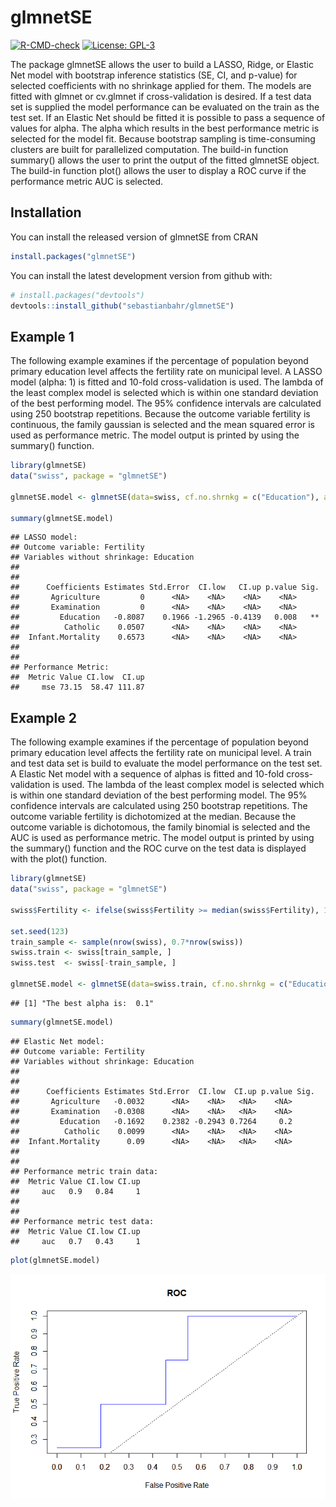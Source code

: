 
# glmnetSE

<!-- badges: start -->
[![R-CMD-check](https://github.com/sebastianbahr/glmnetSE/workflows/R-CMD-check/badge.svg)](https://github.com/sebastianbahr/glmnetSE/actions)
[![License:
GPL-3](https://img.shields.io/badge/license-GPL--3-blue.svg)](https://cran.r-project.org/web/licenses/GPL-3)
<!-- badges: end -->

The package glmnetSE allows the user to build a LASSO, Ridge, or Elastic
Net model with bootstrap inference statistics (SE, CI, and p-value) for
selected coefficients with no shrinkage applied for them. The models are
fitted with glmnet or cv.glmnet if cross-validation is desired. If a
test data set is supplied the model performance can be evaluated on the
train as the test set. If an Elastic Net should be fitted it is possible
to pass a sequence of values for alpha. The alpha which results in the
best performance metric is selected for the model fit. Because bootstrap
sampling is time-consuming clusters are built for parallelized
computation. The build-in function summary() allows the user to print
the output of the fitted glmnetSE object. The build-in function plot()
allows the user to display a ROC curve if the performance metric AUC is
selected.

## Installation

You can install the released version of glmnetSE from CRAN

``` r
install.packages("glmnetSE")
```

You can install the latest development version from github with:

``` r
# install.packages("devtools")
devtools::install_github("sebastianbahr/glmnetSE")
```

## Example 1

The following example examines if the percentage of population beyond
primary education level affects the fertility rate on municipal level. A
LASSO model (alpha: 1) is fitted and 10-fold cross-validation is used.
The lambda of the least complex model is selected which is within one
standard deviation of the best performing model. The 95% confidence
intervals are calculated using 250 bootstrap repetitions. Because the
outcome variable fertility is continuous, the family gaussian is
selected and the mean squared error is used as performance metric. The
model output is printed by using the summary() function.

``` r
library(glmnetSE)
data("swiss", package = "glmnetSE")

glmnetSE.model <- glmnetSE(data=swiss, cf.no.shrnkg = c("Education"), alpha=1, method="10CVoneSE", r=250, seed = 123, family="gaussian", perf.metric="mse")

summary(glmnetSE.model)
```

    ## LASSO model:
    ## Outcome variable: Fertility 
    ## Variables without shrinkage: Education 
    ## 
    ## 
    ##      Coefficients Estimates Std.Error  CI.low   CI.up p.value Sig.
    ##       Agriculture         0      <NA>    <NA>    <NA>    <NA>     
    ##       Examination         0      <NA>    <NA>    <NA>    <NA>     
    ##         Education   -0.8087    0.1966 -1.2965 -0.4139   0.008   **
    ##          Catholic    0.0507      <NA>    <NA>    <NA>    <NA>     
    ##  Infant.Mortality    0.6573      <NA>    <NA>    <NA>    <NA>     
    ## 
    ## 
    ## Performance Metric: 
    ##  Metric Value CI.low  CI.up
    ##     mse 73.15  58.47 111.87

## Example 2

The following example examines if the percentage of population beyond
primary education level affects the fertility rate on municipal level. A
train and test data set is build to evaluate the model performance on
the test set. A Elastic Net model with a sequence of alphas is fitted
and 10-fold cross-validation is used. The lambda of the least complex
model is selected which is within one standard deviation of the best
performing model. The 95% confidence intervals are calculated using 250
bootstrap repetitions. The outcome variable fertility is dichotomized at
the median. Because the outcome variable is dichotomous, the family
binomial is selected and the AUC is used as performance metric. The
model output is printed by using the summary() function and the ROC
curve on the test data is displayed with the plot() function.

``` r
library(glmnetSE)
data("swiss", package = "glmnetSE")

swiss$Fertility <- ifelse(swiss$Fertility >= median(swiss$Fertility), 1, 0)

set.seed(123)
train_sample <- sample(nrow(swiss), 0.7*nrow(swiss))
swiss.train <- swiss[train_sample, ]
swiss.test  <- swiss[-train_sample, ]

glmnetSE.model <- glmnetSE(data=swiss.train, cf.no.shrnkg = c("Education"), alpha=seq(0.1,0.9,0.1), method="10CVoneSE", test=swiss.test, r=250, seed = 123, family="binomial", perf.metric="auc")
```

    ## [1] "The best alpha is:  0.1"

``` r
summary(glmnetSE.model)
```

    ## Elastic Net model:
    ## Outcome variable: Fertility 
    ## Variables without shrinkage: Education 
    ## 
    ## 
    ##      Coefficients Estimates Std.Error  CI.low  CI.up p.value Sig.
    ##       Agriculture   -0.0032      <NA>    <NA>   <NA>    <NA>     
    ##       Examination   -0.0308      <NA>    <NA>   <NA>    <NA>     
    ##         Education   -0.1692    0.2382 -0.2943 0.7264     0.2     
    ##          Catholic    0.0099      <NA>    <NA>   <NA>    <NA>     
    ##  Infant.Mortality      0.09      <NA>    <NA>   <NA>    <NA>     
    ## 
    ## 
    ## Performance metric train data: 
    ##  Metric Value CI.low CI.up
    ##     auc   0.9   0.84     1
    ## 
    ## 
    ## Performance metric test data: 
    ##  Metric Value CI.low CI.up
    ##     auc   0.7   0.43     1

``` r
plot(glmnetSE.model)
```

![](.github/README_files/figure-gfm/example2-1.png)<!-- -->
